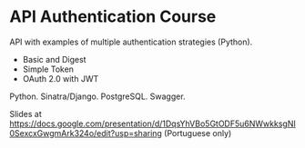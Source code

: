 # API Authentication Course
API with examples of multiple authentication strategies (Python).
- Basic and Digest
- Simple Token
- OAuth 2.0 with JWT

Python. Sinatra/Django. PostgreSQL. Swagger.

Slides at https://docs.google.com/presentation/d/1DqsYhVBo5GtODF5u6NWwkksgNI0SexcxGwgmArk324o/edit?usp=sharing (Portuguese only)
